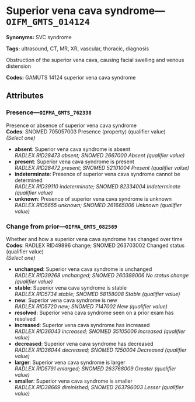 # Superior vena cava syndrome—`OIFM_GMTS_014124`

**Synonyms:** SVC syndrome

**Tags:** ultrasound, CT, MR, XR, vascular, thoracic, diagnosis

Obstruction of the superior vena cava, causing facial swelling and venous distension

**Codes:** GAMUTS 14124 superior vena cava syndrome

## Attributes

### Presence—`OIFMA_GMTS_762338`

Presence or absence of superior vena cava syndrome  
**Codes**: SNOMED 705057003 Presence (property) (qualifier value)  
*(Select one)*

- **absent**: Superior vena cava syndrome is absent  
_RADLEX RID28473 absent; SNOMED 2667000 Absent (qualifier value)_
- **present**: Superior vena cava syndrome is present  
_RADLEX RID28472 present; SNOMED 52101004 Present (qualifier value)_
- **indeterminate**: Presence of superior vena cava syndrome cannot be determined  
_RADLEX RID39110 indeterminate; SNOMED 82334004 Indeterminate (qualifier value)_
- **unknown**: Presence of superior vena cava syndrome is unknown  
_RADLEX RID5655 unknown; SNOMED 261665006 Unknown (qualifier value)_

### Change from prior—`OIFMA_GMTS_082569`

Whether and how a superior vena cava syndrome has changed over time  
**Codes**: RADLEX RID49896 change; SNOMED 263703002 Changed status (qualifier value)  
*(Select one)*

- **unchanged**: Superior vena cava syndrome is unchanged  
_RADLEX RID39268 unchanged; SNOMED 260388006 No status change (qualifier value)_
- **stable**: Superior vena cava syndrome is stable  
_RADLEX RID5734 stable; SNOMED 58158008 Stable (qualifier value)_
- **new**: Superior vena cava syndrome is new  
_RADLEX RID5720 new; SNOMED 7147002 New (qualifier value)_
- **resolved**: Superior vena cava syndrome seen on a prior exam has resolved  
- **increased**: Superior vena cava syndrome has increased  
_RADLEX RID36043 increased; SNOMED 35105006 Increased (qualifier value)_
- **decreased**: Superior vena cava syndrome has decreased  
_RADLEX RID36044 decreased; SNOMED 1250004 Decreased (qualifier value)_
- **larger**: Superior vena cava syndrome is larger  
_RADLEX RID5791 enlarged; SNOMED 263768009 Greater (qualifier value)_
- **smaller**: Superior vena cava syndrome is smaller  
_RADLEX RID38669 diminished; SNOMED 263796003 Lesser (qualifier value)_